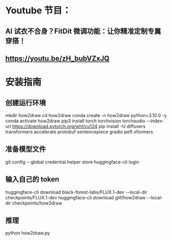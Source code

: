# Youtube 节目：
## AI 试衣不合身？FitDit 微调功能：让你精准定制专属穿搭！
## https://youtu.be/zH_bubVZxJQ

# 安装指南


## 创建运行环境
mkdir how2draw
cd how2draw
conda create -n how2draw python=3.10.0 -y
conda activate how2draw
pip3 install torch torchvision torchaudio --index-url https://download.pytorch.org/whl/cu124
pip install -U diffusers transformers accelerate protobuf sentencepiece gradio peft xformers

## 准备模型文件
git config --global credential.helper store
huggingface-cli login
## 输入自己的 token

huggingface-cli download black-forest-labs/FLUX.1-dev --local-dir checkpoints/FLUX.1-dev
huggingface-cli download glif/how2draw --local-dir checkpoints/how2draw
## 推理 
python how2draw.py







